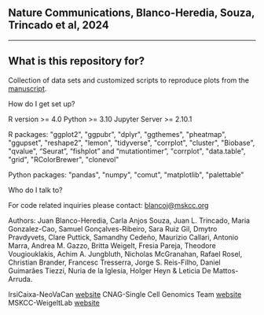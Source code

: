 Nature Communications, Blanco-Heredia, Souza, Trincado et al, 2024
------------------------------------
------------------------------------

What is this repository for?
----------------------------

Collection of data sets and customized scripts to reproduce plots from the [manuscript](http://pubmed.com).

How do I get set up?

R version >= 4.0
Python >= 3.10
Jupyter Server >= 2.10.1 

R packages: "ggplot2", "ggpubr", "dplyr", "ggthemes", "pheatmap", "ggupset", "reshape2", "lemon", "tidyverse", "corrplot", "cluster", "Biobase", "qvalue", “Seurat”, “fishplot” and “mutationtimer”, "corrplot", "data.table", "grid", "RColorBrewer", "clonevol"

Python packages: "pandas", "numpy", "comut", "matplotlib", "palettable"

Who do I talk to?

For code related inquiries please contact: blancoj@mskcc.org

Authors: Juan Blanco-Heredia, Carla Anjos Souza, Juan L. Trincado, Maria Gonzalez-Cao, Samuel Gonçalves-Ribeiro, Sara Ruiz Gil, Dmytro Pravdyvets, Clare Puttick, Samandhy Cedeño, Maurizio Callari, Antonio Marra, Andrea M. Gazzo, Britta Weigelt, Fresia Pareja, Theodore Vougiouklakis, Achim A. Jungbluth, Nicholas McGranahan, Rafael Rosel, Christian Brander, Francesc Tresserra, Jorge S. Reis-Filho, Daniel Guimarães Tiezzi, Nuria de la Iglesia, Holger Heyn & Leticia De Mattos-Arruda.

IrsiCaixa-NeoVaCan [website](https://www.irsicaixa.es/en/research-and-innovation/research-groups/neoantigens-and-vaccines-against-cancer-neovacan)
CNAG-Single Cell Genomics Team [website](https://www.cnag.eu/teams/genome-research-unit/single-cell-genomics-team)
MSKCC-WeigeltLab [website](https://www.mskcc.org/research-areas/labs/britta-weigelt)
